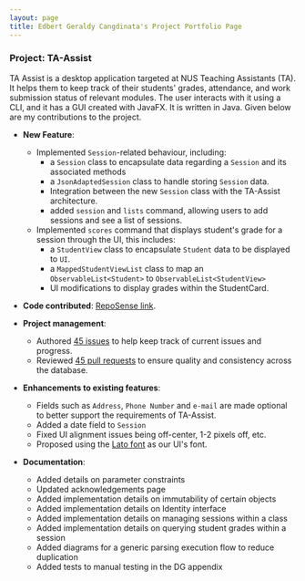 ```yaml
---
layout: page
title: Edbert Geraldy Cangdinata's Project Portfolio Page
---
```


### Project: TA-Assist

TA Assist is a desktop application targeted at NUS Teaching Assistants (TA). It helps them to keep track of their students' grades, attendance, and work submission status of relevant modules.
The user interacts with it using a CLI, and it has a GUI created with JavaFX. It is written in Java.
Given below are my contributions to the project.

* **New Feature**:
    * Implemented `Session`-related behaviour, including:
        * a `Session` class to encapsulate data regarding a `Session` and its associated methods
        * a `JsonAdaptedSession` class to handle storing `Session` data.
        * Integration between the new `Session` class with the TA-Assist architecture.
        * added `session` and `lists` command, allowing users to add sessions and see a list of sessions.
    * Implemented `scores` command that displays student's grade for a session through the UI, this includes:
      * a `StudentView` class to encapsulate `Student` data to be displayed to `UI`.
      * a `MappedStudentViewList` class to map an `ObservableList<Student>` to `ObservableList<StudentView>`
      * UI modifications to display grades within the StudentCard.

* **Code contributed**: [RepoSense link](https://nus-cs2103-ay2223s1.github.io/tp-dashboard/?search=berted&breakdown=true).

* **Project management**:
    * Authored [45 issues](https://github.com/AY2223S1-CS2103T-T12-1/tp/issues?q=is%3Aissue+author%3ABerted) to help keep track of current issues and progress.
    * Reviewed [45 pull requests](https://github.com/AY2223S1-CS2103T-T12-1/tp/pulls?q=is%3Apr+reviewed-by%3ABerted) to ensure quality and consistency across the database.

* **Enhancements to existing features**:
    * Fields such as `Address`,  `Phone Number` and `e-mail` are made optional to better support the requirements of TA-Assist.
    * Added a date field to `Session`
    * Fixed UI alignment issues being off-center, 1-2 pixels off, etc.
    * Proposed using the [Lato font](https://www.latofonts.com/) as our UI's font.

* **Documentation**:
    * Added details on parameter constraints
    * Updated acknowledgements page
    * Added implementation details on immutability of certain objects
    * Added implementation details on Identity interface
    * Added implementation details on managing sessions within a class
    * Added implementation details on querying student grades within a session
    * Added diagrams for a generic parsing execution flow to reduce duplication
    * Added tests to manual testing in the DG appendix
